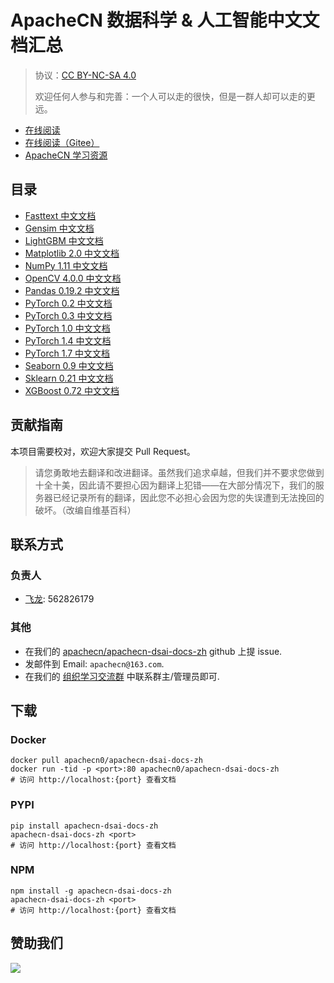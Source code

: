 # ApacheCN 数据科学 &amp; 人工智能中文文档汇总

> 协议：[CC BY-NC-SA 4.0](http://creativecommons.org/licenses/by-nc-sa/4.0/)
> 
> 欢迎任何人参与和完善：一个人可以走的很快，但是一群人却可以走的更远。

* [在线阅读](https://dsaidoc.apachecn.org)
* [在线阅读（Gitee）](https://apachecn.gitee.io/apachecn-dsai-docs-zh/)
* [ApacheCN 学习资源](http://docs.apachecn.org/)

## 目录

+   [Fasttext 中文文档](doc/fasttext-doc-zh/SUMMARY.md)
+   [Gensim 中文文档](doc/gensim-doc-zh/SUMMARY.md)
+   [LightGBM 中文文档](doc/lightgbm-doc-zh/SUMMARY.md)
+   [Matplotlib 2.0 中文文档](doc/matplotlib-20-doc-zh/SUMMARY.md)
+   [NumPy 1.11 中文文档](doc/numpy-111-doc-zh/)
+   [OpenCV 4.0.0 中文文档](doc/opencv-400-doc-zh/SUMMARY.md)
+   [Pandas 0.19.2 中文文档](doc/pandas-0192-doc-zh/)
+   [PyTorch 0.2 中文文档](doc/pytorch-02-doc-zh/SUMMARY.md)
+   [PyTorch 0.3 中文文档](doc/pytorch-03-doc-zh/SUMMARY.md)
+   [PyTorch 1.0 中文文档](doc/pytorch-10-doc-zh/SUMMARY.md)
+   [PyTorch 1.4 中文文档](doc/pytorch-14-doc-zh/SUMMARY.md)
+   [PyTorch 1.7 中文文档](doc/pytorch-17-doc-zh/SUMMARY.md)
+   [Seaborn 0.9 中文文档](doc/seaborn-09-doc-zh/SUMMARY.md)
+   [Sklearn 0.21 中文文档](doc/sklearn-021-doc-zh/SUMMARY.md)
+   [XGBoost 0.72 中文文档](doc/xgboost-072-doc-zh/SUMMARY.md)

## 贡献指南

本项目需要校对，欢迎大家提交 Pull Request。

> 请您勇敢地去翻译和改进翻译。虽然我们追求卓越，但我们并不要求您做到十全十美，因此请不要担心因为翻译上犯错——在大部分情况下，我们的服务器已经记录所有的翻译，因此您不必担心会因为您的失误遭到无法挽回的破坏。（改编自维基百科）

## 联系方式

### 负责人

* [飞龙](https://github.com/wizardforcel): 562826179

### 其他

*   在我们的 [apachecn/apachecn-dsai-docs-zh](https://github.com/apachecn/apachecn-dsai-docs-zh) github 上提 issue.
*   发邮件到 Email: `apachecn@163.com`.
*   在我们的 [组织学习交流群](http://www.apachecn.org/organization/348.html) 中联系群主/管理员即可.

## 下载

### Docker

```
docker pull apachecn0/apachecn-dsai-docs-zh
docker run -tid -p <port>:80 apachecn0/apachecn-dsai-docs-zh
# 访问 http://localhost:{port} 查看文档
```

### PYPI

```
pip install apachecn-dsai-docs-zh
apachecn-dsai-docs-zh <port>
# 访问 http://localhost:{port} 查看文档
```

### NPM

```
npm install -g apachecn-dsai-docs-zh
apachecn-dsai-docs-zh <port>
# 访问 http://localhost:{port} 查看文档
```

## 赞助我们

![](http://data.apachecn.org/img/about/donate.jpg)
